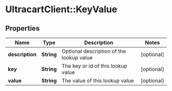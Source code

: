 # UltracartClient::KeyValue

## Properties
Name | Type | Description | Notes
------------ | ------------- | ------------- | -------------
**description** | **String** | Optional description of the lookup value | [optional] 
**key** | **String** | The key or id of this lookup value | [optional] 
**value** | **String** | The value of this lookup value | [optional] 


